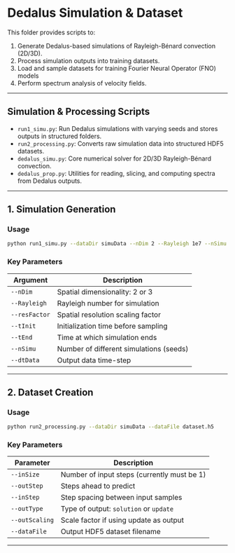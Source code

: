 # Dedalus Simulation & Dataset

This folder provides scripts to:

1. Generate Dedalus-based simulations of Rayleigh-Bénard convection (2D/3D).
2. Process simulation outputs into training datasets.
3. Load and sample datasets for training Fourier Neural Operator (FNO) models
4. Perform spectrum analysis of velocity fields.

---

## Simulation & Processing Scripts

- `run1_simu.py`: Run Dedalus simulations with varying seeds and stores outputs in structured folders.
- `run2_processing.py`: Converts raw simulation data into structured HDF5 datasets.
- `dedalus_simu.py`: Core numerical solver for 2D/3D Rayleigh-Bénard convection.
- `dedalus_prop.py`: Utilities for reading, slicing, and computing spectra from Dedalus outputs.

---

## 1. Simulation Generation

### Usage

```bash
python run1_simu.py --dataDir simuData --nDim 2 --Rayleigh 1e7 --nSimu 1 --dtData 0.1
```

### Key Parameters

| Argument     | Description                              |
|--------------|------------------------------------------|
| `--nDim`     | Spatial dimensionality: 2 or 3           |
| `--Rayleigh` | Rayleigh number for simulation           |
| `--resFactor`| Spatial resolution scaling factor        |
| `--tInit`    | Initialization time before sampling      |
| `--tEnd`     | Time at which simulation ends            |
| `--nSimu`    | Number of different simulations (seeds)  |
| `--dtData`   | Output data time-step                    |

---

## 2. Dataset Creation

### Usage

```bash
python run2_processing.py --dataDir simuData --dataFile dataset.h5
```

### Key Parameters

| Parameter      | Description                                   |
|----------------|-----------------------------------------------|
| `--inSize`     | Number of input steps (currently must be 1)   |
| `--outStep`    | Steps ahead to predict                        |
| `--inStep`     | Step spacing between input samples            |
| `--outType`    | Type of output: `solution` or `update`        |
| `--outScaling` | Scale factor if using update as output        |
| `--dataFile`   | Output HDF5 dataset filename                  |

---
